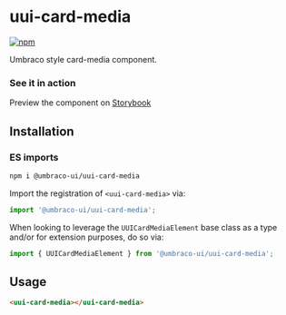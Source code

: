 # uui-card-media

[![npm](https://img.shields.io/npm/v/@umbraco-ui/uui-card-media?logoColor=%231B264F)](https://www.npmjs.com/package/@umbraco-ui/uui-card-media)

Umbraco style card-media component.

### See it in action

Preview the component on [Storybook](https://uui.umbraco.com/?path=/story/uui-card-media)

## Installation

### ES imports

```zsh
npm i @umbraco-ui/uui-card-media
```

Import the registration of `<uui-card-media>` via:

```javascript
import '@umbraco-ui/uui-card-media';
```

When looking to leverage the `UUICardMediaElement` base class as a type and/or for extension purposes, do so via:

```javascript
import { UUICardMediaElement } from '@umbraco-ui/uui-card-media';
```

## Usage

```html
<uui-card-media></uui-card-media>
```
